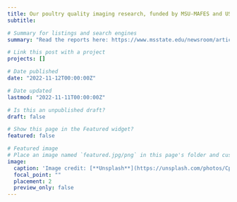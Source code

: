 ```yaml
---
title: Our poultry quality imaging research, funded by MSU-MAFES and USDA-NIFA, are making headlines on campus and the WATTPoultry website 👋👋. 
subtitle: 

# Summary for listings and search engines
summary: "Read the reports here: https://www.msstate.edu/newsroom/article/2022/09/making-grade-msu-scientists-apply-high-resolution-imaging-technology and https://www.wattagnet.com/articles/46075-fruit-imaging-approach-could-detect-poultry-meat-myopathies" 

# Link this post with a project
projects: []

# Date published
date: "2022-11-12T00:00:00Z"

# Date updated
lastmod: "2022-11-11T00:00:00Z"

# Is this an unpublished draft?
draft: false

# Show this page in the Featured widget?
featured: false

# Featured image
# Place an image named `featured.jpg/png` in this page's folder and customize its options here.
image:
  caption: 'Image credit: [**Unsplash**](https://unsplash.com/photos/CpkOjOcXdUY)'
  focal_point: ""
  placement: 2
  preview_only: false
---
```

